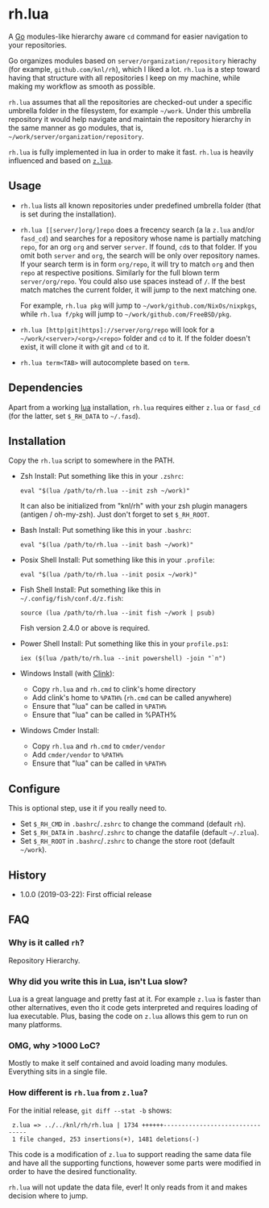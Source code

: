 # rh.lua

A [Go](https://golang.org) modules-like hierarchy aware `cd` command for
easier navigation to your repositories.
 
Go organizes modules based on `server/organization/repository` hierachy (for
example, `github.com/knl/rh`), which I liked a lot. `rh.lua` is a step toward
having that structure with all repositories I keep on my machine, while making
my workflow as smooth as possible.

`rh.lua` assumes that all the repositories are checked-out under a specific
umbrella folder in the filesystem, for example `~/work`. Under this
umbrella repository it would help navigate and maintain the repository hierarchy
in the same manner as go modules, that is,
`~/work/server/organization/repository`.

`rh.lua` is fully implemented in lua in order to make it fast. `rh.lua` is
heavily influenced and based on [`z.lua`](https://github.com/skywind3000/z.lua).

## Usage

* `rh.lua` lists all known repositories under predefined umbrella folder (that
  is set during the installation).

* `rh.lua [[server/]org/]repo` does a frecency search (a la `z.lua` and/or
  `fasd_cd`) and searches for a repository whose name is partially matching
  `repo`, for an org `org` and server `server`. If found, `cd`s to that folder.
  If you omit both `server` and `org`, the search will be only over repository
  names. If your search term is in form `org/repo`, it will try to match `org`
  and then `repo` at respective positions. Similarly for the full blown term
  `server/org/repo`. You could also use spaces instead of `/`.
  If the best match matches the current folder, it will jump to the next
  matching one.
  
  For example, `rh.lua pkg` will jump to `~/work/github.com/NixOs/nixpkgs`,
  while `rh.lua f/pkg` will jump to `~/work/github.com/FreeBSD/pkg`.

* `rh.lua [http|git|https]://server/org/repo` will look for a
  `~/work/<server>/<org>/<repo>` folder and `cd` to it. If the folder doesn't
  exist, it will clone it with git and `cd` to it.

* `rh.lua term<TAB>` will autocomplete based on `term`.

## Dependencies

Apart from a working [lua](https://www.lua.org/) installation, `rh.lua` requires
either `z.lua` or `fasd_cd` (for the latter, set `$_RH_DATA` to `~/.fasd`). 

## Installation

Copy the `rh.lua` script to somewhere in the PATH.

* Zsh Install:
  Put something like this in your `.zshrc`:

      eval "$(lua /path/to/rh.lua --init zsh ~/work)"

  It can also be initialized from "knl/rh" with your zsh plugin
  managers (antigen / oh-my-zsh). Just don't forget to set `$_RH_ROOT`.

* Bash Install:
  Put something like this in your `.bashrc`:

      eval "$(lua /path/to/rh.lua --init bash ~/work)"

* Posix Shell Install:
  Put something like this in your `.profile`:

      eval "$(lua /path/to/rh.lua --init posix ~/work)"

* Fish Shell Install:
  Put something like this in `~/.config/fish/conf.d/z.fish`:

      source (lua /path/to/rh.lua --init fish ~/work | psub)

  Fish version 2.4.0 or above is required.

* Power Shell Install:
  Put something like this in your `profile.ps1`:

      iex ($(lua /path/to/rh.lua --init powershell) -join "`n")

* Windows Install (with [Clink](https://mridgers.github.io/clink/)):
    * Copy `rh.lua` and `rh.cmd` to clink's home directory
    * Add clink's home to `%PATH%` (`rh.cmd` can be called anywhere)
    * Ensure that "lua" can be called in `%PATH%`
    * Ensure that "lua" can be called in %PATH%

* Windows Cmder Install:
    * Copy `rh.lua` and `rh.cmd` to `cmder/vendor`
    * Add `cmder/vendor` to `%PATH%`
    * Ensure that "lua" can be called in `%PATH%`

## Configure

This is optional step, use it if you really need to.

* Set `$_RH_CMD` in `.bashrc`/`.zshrc` to change the command (default `rh`).
* Set `$_RH_DATA` in `.bashrc`/`.zshrc` to change the datafile (default `~/.zlua`).
* Set `$_RH_ROOT` in `.bashrc`/`.zshrc` to change the store root (default `~/work`).

## History

- 1.0.0 (2019-03-22): First official release

## FAQ

### Why is it called `rh`?

Repository Hierarchy.

### Why did you write this in Lua, isn't Lua slow?

Lua is a great language and pretty fast at it. For example `z.lua` is faster
than other alternatives, even tho it code gets interpreted and requires loading
of lua executable. Plus, basing the code on `z.lua` allows this gem to run on
many platforms.

### OMG, why >1000 LoC?

Mostly to make it self contained and avoid loading many modules. Everything sits
in a single file.

### How different is `rh.lua` from `z.lua`?

For the initial release, `git diff --stat -b` shows:

     z.lua => ../../knl/rh/rh.lua | 1734 ++++++--------------------------------
     1 file changed, 253 insertions(+), 1481 deletions(-)

This code is a modification of `z.lua` to support reading the same data file and
have all the supporting functions, however some parts were modified in order to
have the desired functionality.

`rh.lua` will not update the data file, ever! It only reads from it and makes
decision where to jump.
